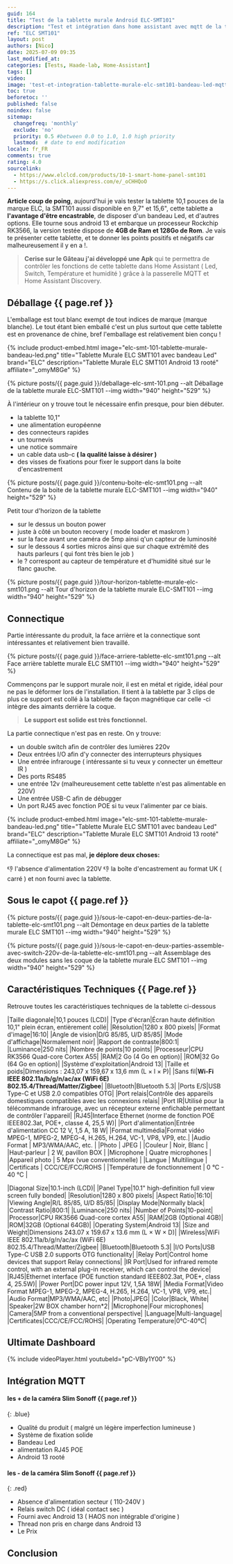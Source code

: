 ```yaml
---
guid: 164
title: "Test de la tablette murale Android ELC-SMT101"
description: "Test et intégration dans home assistant avec mqtt de la tablette murale ELC SMT101 avec bandeau Led et switch"
ref: "ELC SMT101"
layout: post
authors: [Nico]
date: 2025-07-09 09:35
last_modified_at: 
categories: [Tests, Haade-lab, Home-Assistant]
tags: []
video: 
image: 'test-et-integration-tablette-murale-elc-smt101-bandeau-led-mqtt-home-assistant-ultimate-dashboard.png'
toc: true
beforetoc: ''
published: false
noindex: false
sitemap:
  changefreq: 'monthly'
  exclude: 'no'
  priority: 0.5 #between 0.0 to 1.0, 1.0 high priority
  lastmod:  # date to end modification
locale: fr_FR
comments: true
rating: 4.0 
sourcelink:
  - https://www.elclcd.com/products/10-1-smart-home-panel-smt101
  - https://s.click.aliexpress.com/e/_oCHHQoO
---
```

**Article coup de poing**, aujourd'hui je vais tester la tablette 10,1 pouces de la marque ELC, la SMT101 aussi disponible en 9,7" et 15,6", cette tablette a **l'avantage d'être encastrable**, de disposer d'un bandeau Led, et d'autres options. Elle tourne sous android 13 et embarque un processeur Rockchip RK3566, la version testée dispose de **4GB de Ram et 128Go de Rom**. Je vais te présenter cette tablette, et te donner les points positifs et négatifs car malheureusement il y en a !.

> **Cerise sur le Gâteau j'ai développé une Apk** qui te permettra de contrôler les fonctions de cette tablette dans Home Assistant ( Led, Switch, Température et humidité ) grâce à la passerelle MQTT et Home Assistant Discovery.

## Déballage {{ page.ref }}

L'emballage est tout blanc exempt de tout indices de marque (marque blanche). Le tout étant bien emballé c'est un plus surtout que cette tablette est en provenance de chine, bref l'emballage est relativement bien conçu !

{% include product-embed.html image="elc-smt-101-tablette-murale-bandeau-led.png" title="Tablette Murale ELC SMT101 avec bandeau Led" brand="ELC" description="Tablette Murale ELC SMT101 Android 13 rooté" affiliate="_omyM8Ge" %}

{% picture posts/{{ page.guid }}/deballage-elc-smt-101.png --alt Déballage de la tablette murale ELC-SMT101 --img width="940" height="529" %}

À l'intérieur on y trouve tout le nécessaire enfin presque, pour bien débuter.
- la tablette 10,1"
- une alimentation européenne
- des connecteurs rapides
- un tournevis
- une notice sommaire
- un cable data usb-c **( la qualité laisse à désirer )**
- des visses de fixations pour fixer le support dans la boite d'encastrement

{% picture posts/{{ page.guid }}/contenu-boite-elc-smt101.png --alt Contenu de la boite de la tablette murale ELC-SMT101 --img width="940" height="529" %}

Petit tour d'horizon de la tablette
- sur le dessus un bouton power
- juste à côté un bouton recovery ( mode loader et maskrom )
- sur la face avant une caméra de 5mp ainsi q'un capteur de luminosité
- sur le dessous 4 sorties micros ainsi que sur chaque extrémité des hauts parleurs ( qui font très bien le job )
- le ? correspont au capteur de température et d'humidité situé sur le flanc gauche.

{% picture posts/{{ page.guid }}/tour-horizon-tablette-murale-elc-smt101.png --alt Tour d'horizon de la tablette murale ELC-SMT101 --img width="940" height="529" %}

## Connectique

Partie intéressante du produit, la face arrière et la connectique sont intéressantes et relativement bien travaillé.

{% picture posts/{{ page.guid }}/face-arriere-tablette-elc-smt101.png --alt Face arrière tablette murale ELC SMT101 --img width="940" height="529" %}

Commençons par le support murale noir, il est en métal et rigide, idéal pour ne pas le déformer lors de l'installation.
Il tient à la tablette par 3 clips de plus ce support est collé à la tablette de façon magnétique car celle -ci intègre des aimants derrière la coque.

> **Le support est solide est très fonctionnel.**

La partie connectique n'est pas en reste. On y trouve:
- un double switch afin de contrôler des lumières 220v
- Deux entrées I/O afin d'y connecter des interrupteurs physiques
- Une entrée infrarouge ( intéressante si tu veux y connecter un émetteur IR )
- Des ports RS485
- une entrée 12v (malheureusement cette tablette n'est pas alimentable en 220V)
- Une entrée USB-C afin de débugger
- Un port RJ45 avec fonction POE si tu veux l'alimenter par ce biais.

{% include product-embed.html image="elc-smt-101-tablette-murale-bandeau-led.png" title="Tablette Murale ELC SMT101 avec bandeau Led" brand="ELC" description="Tablette Murale ELC SMT101 Android 13 rooté" affiliate="_omyM8Ge" %}

La connectique est pas mal, **je déplore deux choses:**

👎 l'absence d'alimentation 220V
👎 la boîte d'encastrement au format UK ( carré ) et non fourni avec la tablette.

## Sous le capot {{ page.ref }}

{% picture posts/{{ page.guid }}/sous-le-capot-en-deux-parties-de-la-tablette-elc-smt101.png --alt Démontage en deux parties de la tablette murale ELC SMT101 --img width="940" height="529" %}

{% picture posts/{{ page.guid }}/sous-le-capot-en-deux-parties-assemble-avec-switch-220v-de-la-tablette-elc-smt101.png --alt Assemblage des deux modules sans les coque de la tablette murale ELC SMT101 --img width="940" height="529" %}

## Caractéristiques Techniques {{ Page.ref }}

Retrouve toutes les caractéristiques techniques de la tablette ci-dessous

|Taille diagonale|10,1 pouces (LCD)| 
|Type d'écran|Écran haute définition 10,1" plein écran, entièrement collé|
|Résolution|1280 x 800 pixels|
|Format d'image|16:10|
|Angle de vision|D/G 85/85, U/D 85/85|
|Mode d'affichage|Normalement noir|
|Rapport de contraste|800:1|
|Luminance|250 nits|
|Nombre de points|10 points|
|Processeur|CPU RK3566 Quad-core Cortex A55|
|RAM|2 Go (4 Go en option)|
|ROM|32 Go (64 Go en option)|
|Système d'exploitation|Android 13|
|Taille et poids|Dimensions : 243,07 x 159,67 x 13,6 mm (L × l × P)|
|Sans fil|**Wi-Fi IEEE 802.11a/b/g/n/ac/ax (WiFi 6E)<br>802.15.4/Thread/Matter/Zigbee**|
|Bluetooth|Bluetooth 5.3|
|Ports E/S|USB Type-C et USB 2.0 compatibles OTG|
|Port relais|Contrôle des appareils domestiques compatibles avec les connexions relais|
|Port IR|Utilisé pour la télécommande infrarouge, avec un récepteur externe enfichable permettant de contrôler l'appareil|
|RJ45|Interface Ethernet (norme de fonction POE IEEE802.3at, POE+, classe 4, 25,5 W)|
|Port d'alimentation|Entrée d'alimentation CC 12 V, 1,5 A, 18 W|
|Format multimédia|Format vidéo MPEG-1, MPEG-2, MPEG-4, H.265, H.264, VC-1, VP8, VP9, ​​etc.|
|Audio Format | MP3/WMA/AAC, etc. |
|Photo | JPEG |
|Couleur | Noir, Blanc |
|Haut-parleur | 2 W, pavillon BOX |
|Microphone | Quatre microphones |
|Appareil photo | 5 Mpx (vue conventionnelle) |
|Langue | Multilingue |
|Certificats | CCC/CE/FCC/ROHS |
|Température de fonctionnement | 0 °C - 40 °C |

|Diagonal Size|10.1-inch (LCD)|
|Panel Type|10.1" high-definition full view screen fully bonded|
|Resolution|1280 x 800 pixels|
|Aspect Ratio|16:10|
|Viewing Angle|R/L 85/85, U/D 85/85|
|Display Mode|Normally black|
|Contrast Ratio|800:1|
|Luminance|250 nits|
|Number of Points|10-point|
|Processor|CPU RK3566 Quad-core cortex A55|
|RAM|2GB (Optional 4GB)|
|ROM|32GB (Optional 64GB)|
|Operating System|Android 13|
|Size and Weight|Dimensions 243.07 x 159.67 x 13.6 mm (L × W × D)|
|Wireless|WiFi IEEE 802.11a/b/g/n/ac/ax (WiFi 6E)<br>802.15.4/Thread/Matter/Zigbee|
|Bluetooth|Bluetooth 5.3|
|I/O Ports|USB Type-C USB 2.0 supports OTG functionality|
|Relay Port|Control home devices that support Relay connections|
|IR Port|Used for infrared remote control, with an external plug-in receiver, which can control the device|
|RJ45|Ethernet interface (POE function standard IEEE802.3at, POE+, class 4, 25.5W)|
|Power Port|DC power input 12V, 1,5A 18W|
|Media Format|Video Format MPEG-1, MPEG-2, MPEG-4, H.265, H.264, VC-1, VP8, VP9, etc.|
|Audio Format|MP3/WMA/AAC, etc|
|Photo|JPEG|
|Color|Black, White|
|Speaker|2W BOX chamber horn*2|
|Microphone|Four microphones|
|Camera|5MP from a conventional perspective|
|Language|Multi-language|
|Certificates|CCC/CE/FCC/ROHS|
|Operating Temperature|0℃-40℃|

## Ultimate Dashboard

{% include videoPlayer.html youtubeId="pC-VBly1Y00" %}

## Intégration MQTT

#### **les + de la caméra Slim Sonoff** {{ page.ref }}
{: .blue}

- Qualité du produit ( malgré un légère imperfection lumineuse )
- Système de fixation solide
- Bandeau Led
- alimentation RJ45 POE
- Android 13 rooté

#### **les - de la caméra Slim Sonoff** {{ page.ref }}
{: .red}

- Absence d'alimentation secteur ( 110-240V )
- Relais switch DC ( idéal contact sec )
- Fourni avec Android 13 ( HAOS non intégrable d'origine )
- Thread non pris en charge dans Android 13
- Le Prix

## Conclusion
